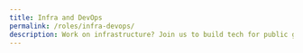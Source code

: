 ```yaml
---
title: Infra and DevOps
permalink: /roles/infra-devops/
description: Work on infrastructure? Join us to build tech for public good!
---
```

